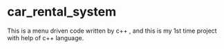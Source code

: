 # car_rental_system
This is a menu driven code written by c++ , and this is my 1st time project with help of c++ language.
